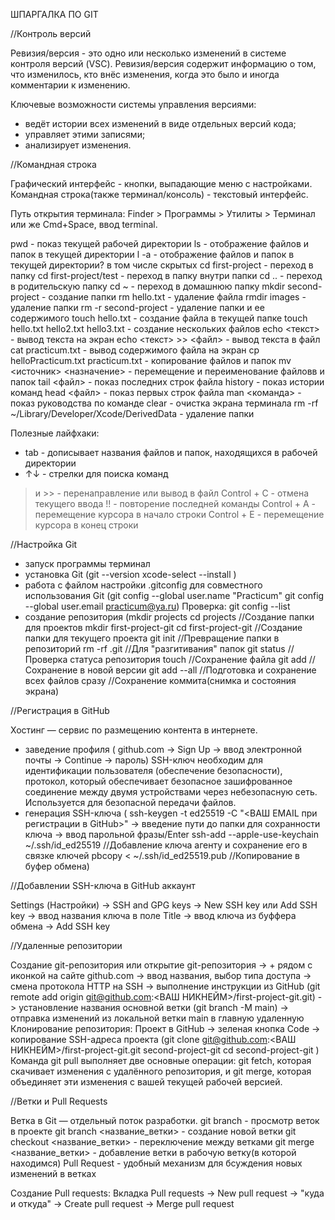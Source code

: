 ШПАРГАЛКА ПО GIT


//Контроль версий

Ревизия/версия - это одно или несколько изменений в системе контроля версий (VSC). Ревизия/версия содержит информацию о том, что изменилось, кто внёс изменения, когда это было и иногда комментарии к изменению.

Ключевые возможности системы управления версиями:
- ведёт истории всех изменений в виде отдельных версий кода;
- управляет этими записями;
- анализирует изменения.


//Командная строка

Графический интерфейс - кнопки, выпадающие меню с настройками.
Командная строка(также терминал/консоль) - текстовый интерфейс.

Путь открытия терминала:
Finder > Программы > Утилиты > Терминал или же Cmd+Space, ввод terminal. 

pwd - показ текущей рабочей директории
ls - отображение файлов и папок в текущей директории
l -a - отображение файлов и папок в текущей директории? в том числе скрытых
cd first-project - переход в папку
cd first-project/test - переход в папку внутри папки
cd .. - переход в родительскую папку
cd ~ - переход в домашнюю папку
mkdir second-project - создание папки
rm hello.txt - удаление файла
rmdir images - удаление папки
rm -r second-project - удаление папки и ее содержимого
touch hello.txt - создание файла в текущей папке
touch hello.txt hello2.txt hello3.txt - создание нескольких файлов
echo <текст> - вывод текста на экран
echo <текст> >> <файл> - вывод текста в файл
cat practicum.txt - вывод содержимого файла на экран
cp helloPracticum.txt practicum.txt - копирование файлов и папок
mv <источник> <назначение> - перемещение и переименование файловв и папок
tail <файл> - показ последних строк файла
history - показ истории команд
head <файл> - показ первых строк файла
man <команда> - показ руководства по команде
clear - очистка экрана терминала
rm -rf
~/Library/Developer/Xcode/DerivedData - удаление папки

Полезные лайфхаки:
- tab - дописывает названия файлов и папок, находящихся в рабочей директории
- ↑↓ - стрелки для поиска команд
> и >> - перенаправление или вывод в файл
Control + C - отмена текущего ввода
!! - повторение последней команды
Control + A - перемещение курсора в начало строки
Control + E - перемещение курсора в конец строки


//Настройка Git

- запуск программы терминал
- установка Git
  (git --version 
   xcode-select --install )
- работа с файлом настройки .gitconfig для совместного использования Git
  (git config --global user.name "Practicum"
   git config --global user.email practicum@ya.ru)
   Проверка: git config --list
- создание репозитория
  (mkdir projects 
   cd projects //Создание папки для проектов
   mkdir first-project-git
   cd first-project-git //Создание папки для текущего проекта
   git init //Превращение папки в репозиторий
   rm -rf .git //Для "разгитивания" папок
   git status //Проверка статуса репозитория
   touch //Сохранение файла
   git add //Сохранение в новой версии
   git add --all //Подготовка и сохранение всех файлов сразу
   //Сохранение коммита(снимка и состояния экрана)
   
   
//Регистрация в GitHub

Хостинг — сервис по размещению контента в интернете. 
- заведение профиля ( github.com -> Sign Up -> ввод электронной почты -> Continue -> пароль)
SSH-ключ необходим для идентификации пользователя (обеспечение безопасности), протокол, который обеспечивает безопасное зашифрованное соединение между двумя устройствами через небезопасную сеть. Используется для безопасной передачи файлов.
- генерация SSH-ключа (
  ssh-keygen -t ed25519 -C "<ВАШ EMAIL при регистрации в GitHub>" -> введение пути до папки для сохранности ключа -> ввод парольной фразы/Enter
  ssh-add --apple-use-keychain ~/.ssh/id_ed25519 //Добавление ключа агенту и сохранение его в связке ключей
  pbcopy < ~/.ssh/id_ed25519.pub //Копирование в буфер обмена)
  
//Добавлении SSH-ключа в GitHub аккаунт
  
Settings (Настройки) -> SSH and GPG keys -> New SSH key или Add SSH key -> ввод названия ключа в поле Title -> ввод ключа из буффера обмена -> Add SSH key
  
  
//Удаленные репозитории
  
Cоздание git-репозитория или открытие git-репозитория -> + рядом с иконкой на сайте github.com -> ввод названия, выбор типа доступа -> смена протокола HTTP на SSH -> выполнение инструкции из GitHub (git remote add origin git@github.com:<ВАШ НИКНЕЙМ>/first-project-git.git) -> установление названия основной ветки (git branch -M main) -> отправка изменений из локальной ветки main в главную удаленную
Клонирование репозитория:
Проект в GitHub -> зеленая кнопка Code -> копирование SSH-адреса проекта (git clone git@github.com:<ВАШ НИКНЕЙМ>/first-project-git.git second-project-git
cd second-project-git )
Команда git pull выполняет две основные операции:
git fetch, которая скачивает изменения с удалённого репозитория,
и git merge, которая объединяет эти изменения с вашей текущей рабочей версией.


//Ветки и Pull Requests

Ветка в Git — отдельный поток разработки.
git branch - просмотр веток в проекте
git branch <название_ветки> - создание новой ветки
git checkout <название_ветки> - переключение между ветками
git merge <название_ветки> - добавление ветки в рабочую ветку(в которой находимся)
Pull Request - удобный механизм для бсуждения новых изменений в ветках

Создание Pull requests:
Вкладка Pull requests -> New pull request -> "куда и откуда" -> Create pull request -> Merge pull request

